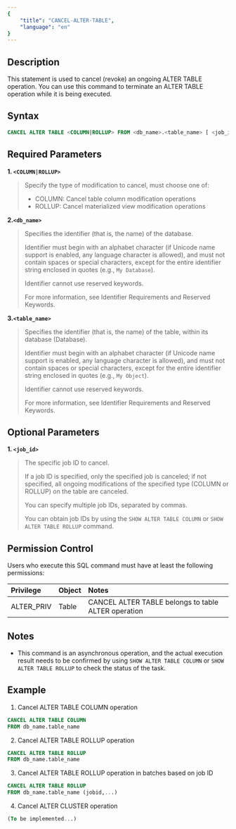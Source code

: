 ```yaml
---
{
    "title": "CANCEL-ALTER-TABLE",
    "language": "en"
}
---
```


<!--
Licensed to the Apache Software Foundation (ASF) under one
or more contributor license agreements.  See the NOTICE file
distributed with this work for additional information
regarding copyright ownership.  The ASF licenses this file
to you under the Apache License, Version 2.0 (the
"License"); you may not use this file except in compliance
with the License.  You may obtain a copy of the License at

  http://www.apache.org/licenses/LICENSE-2.0

Unless required by applicable law or agreed to in writing,
software distributed under the License is distributed on an
"AS IS" BASIS, WITHOUT WARRANTIES OR CONDITIONS OF ANY
KIND, either express or implied.  See the License for the
specific language governing permissions and limitations
under the License.
-->

## Description

This statement is used to cancel (revoke) an ongoing ALTER TABLE operation. You can use this command to terminate an ALTER TABLE operation while it is being executed.

## Syntax

```sql
CANCEL ALTER TABLE <COLUMN|ROLLUP> FROM <db_name>.<table_name> [ <job_id1> [ , <job_id2> ... ]]
```

## Required Parameters
**1. `<COLUMN|ROLLUP>`**
>Specify the type of modification to cancel, must choose one of:
>- COLUMN: Cancel table column modification operations
>- ROLLUP: Cancel materialized view modification operations

**2.`<db_name>`**
> Specifies the identifier (that is, the name) of the database.
>
> Identifier must begin with an alphabet character (if Unicode name support is enabled, any language character is allowed), and must not contain spaces or special characters, except for the entire identifier string enclosed in quotes (e.g., `My Database`).
>
> Identifier cannot use reserved keywords.
>
> For more information, see Identifier Requirements and Reserved Keywords.

**3.`<table_name>`**
> Specifies the identifier (that is, the name) of the table, within its database (Database).
>
> Identifier must begin with an alphabet character (if Unicode name support is enabled, any language character is allowed), and must not contain spaces or special characters, except for the entire identifier string enclosed in quotes (e.g., `My Object`).
>
> Identifier cannot use reserved keywords.
>
> For more information, see Identifier Requirements and Reserved Keywords.

## Optional Parameters
**1. `<job_id>`**
> The specific job ID to cancel.
>
> If a job ID is specified, only the specified job is canceled; if not specified, all ongoing modifications of the specified type (COLUMN or ROLLUP) on the table are canceled.
>
> You can specify multiple job IDs, separated by commas.
>
> You can obtain job IDs by using the `SHOW ALTER TABLE COLUMN` or `SHOW ALTER TABLE ROLLUP` command.


## Permission Control
Users who execute this SQL command must have at least the following permissions:


| Privilege | Object | Notes                    |
| :---------------- | :------------- | :---------------------------- |
| ALTER_PRIV        | Table   | CANCEL ALTER TABLE belongs to table ALTER operation |


## Notes
- This command is an asynchronous operation, and the actual execution result needs to be confirmed by using `SHOW ALTER TABLE COLUMN` or `SHOW ALTER TABLE ROLLUP` to check the status of the task.

## Example

1. Cancel ALTER TABLE COLUMN operation

```sql
CANCEL ALTER TABLE COLUMN
FROM db_name.table_name
```

2. Cancel ALTER TABLE ROLLUP operation  


```sql
CANCEL ALTER TABLE ROLLUP
FROM db_name.table_name
```

3. Cancel ALTER TABLE ROLLUP operation in batches based on job ID


```sql
CANCEL ALTER TABLE ROLLUP
FROM db_name.table_name (jobid,...)
```


4. Cancel ALTER CLUSTER operation

```sql
(To be implemented...)
```
